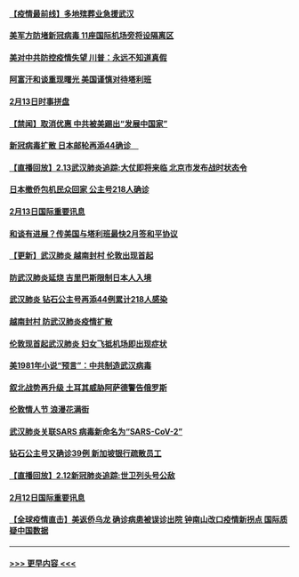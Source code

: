 #### [【疫情最前线】多地殡葬业急援武汉](../pages/prog202/a102776986.md?t=02141655) 
#### [美军方防堵新冠病毒 11座国际机场旁将设隔离区](../pages/prog202/a102776870.md?t=02141655) 
#### [美对中共防控疫情失望 川普：永远不知道真假](../pages/prog202/a102776836.md?t=02141655) 
#### [阿富汗和谈重现曙光 美国谨慎对待塔利班](../pages/prog202/a102776748.md?t=02141655) 
#### [2月13日时事拼盘](../pages/prog202/a102776689.md?t=02141655) 
#### [【禁闻】取消优惠 中共被美踢出“发展中国家”](../pages/prog202/a102776670.md?t=02141655) 
#### [新冠病毒扩散 日本邮轮再添44确诊　](../pages/prog202/a102776518.md?t=02141655) 
#### [【直播回放】2.13武汉肺炎追踪:大仗即将来临 北京市发布战时状态令](../pages/prog202/a102776399.md?t=02141655) 
#### [日本撤侨包机民众回家 公主号218人确诊](../pages/prog202/a102776346.md?t=02141655) 
#### [2月13日国际重要讯息](../pages/prog202/a102776339.md?t=02141655) 
#### [和谈有进展？传美国与塔利班最快2月签和平协议](../pages/prog202/a102776291.md?t=02141655) 
#### [【更新】武汉肺炎 越南封村 伦敦出现首起](../pages/prog202/a102770740.md?t=02141655) 
#### [防武汉肺炎延烧 吉里巴斯限制日本人入境](../pages/prog202/a102776276.md?t=02141655) 
#### [武汉肺炎 钻石公主号再添44例累计218人感染](../pages/prog202/a102776089.md?t=02141655) 
#### [越南封村 防武汉肺炎疫情扩散](../pages/prog202/a102776214.md?t=02141655) 
#### [伦敦现首起武汉肺炎 妇女飞抵机场即出现症状](../pages/prog202/a102776031.md?t=02141655) 
#### [美1981年小说“预言”：中共制造武汉病毒](../pages/prog202/a102775980.md?t=02141655) 
#### [叙北战势再升级 土耳其威胁阿萨德警告俄罗斯](../pages/prog202/a102775904.md?t=02141655) 
#### [伦敦情人节 浪漫花满街](../pages/prog202/a102775786.md?t=02141655) 
#### [武汉肺炎关联SARS 病毒新命名为“SARS-CoV-2”](../pages/prog202/a102775719.md?t=02141655) 
#### [钻石公主号又确诊39例 新加坡银行疏散员工](../pages/prog202/a102775691.md?t=02141655) 
#### [【直播回放】2.12新冠肺炎追踪:世卫列头号公敌](../pages/prog202/a102775541.md?t=02141655) 
#### [2月12日国际重要讯息](../pages/prog202/a102775437.md?t=02141655) 
#### [【全球疫情直击】美返侨乌龙 确诊病患被误诊出院 钟南山改口疫情新拐点 国际质疑中国数据](../pages/prog202/a102775378.md?t=02141655) 

----
#### [ >>> 更早内容 <<< ](../indexes/prog202-earlier.md)

